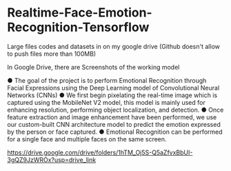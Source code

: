 # Realtime-Face-Emotion-Recognition-Tensorflow

Large files codes and datasets in on my google drive (Github doesn't allow to push files more than 100MB)

In Google Drive, there are Screenshots of the working model

● The goal of the project is to perform Emotional Recognition through Facial Expressions using the Deep Learning model of
Convolutional Neural Networks (CNNs)
● We first begin pixelating the real-time image which is captured using the MobileNet V2 model, this model is mainly used for
enhancing resolution, performing object localization, and detection.
● Once feature extraction and image enhancement have been performed, we use our custom-built CNN architecture model
to predict the emotion expressed by the person or face captured.
● Emotional Recognition can be performed for a single face and multiple faces on the same screen.


https://drive.google.com/drive/folders/1hTM_Oj5S-Q5aZfvxBbUI-3gQZ9JzWROx?usp=drive_link
